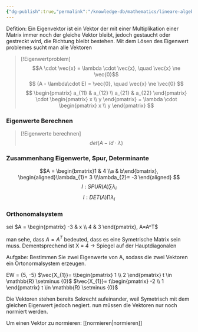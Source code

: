```yaml
---
{"dg-publish":true,"permalink":"/knowledge-db/mathematics/lineare-algebra/eigenvektoren/","noteIcon":""}
---
```


Defition: Ein Eigenvektor ist ein Vektor der mit einer Multiplikation einer Matrix immer noch der gleiche Vektor bleibt, jedoch gestaucht oder gestreckt wird, die Richtung bleibt bestehen. Mit dem Lösen des Eigenwert problemes sucht man alle Vektoren 

> [!Eigenwertproblem]
> $$A \cdot \vec{x} = \lambda \cdot \vec{x}, \quad \vec{x} \ne \vec{0}$$
> $$ (A - \lambda\cdot E) = \vec{0}, \quad \vec{x} \ne \vec{0} $$
> $$
> \begin{pmatrix} a_{11} & a_{12} \\ a_{21} & a_{22} \end{pmatrix} \cdot \begin{pmatrix} x \\ y \end{pmatrix} = \lambda \cdot \begin{pmatrix} x \\ y \end{pmatrix}
> $$

### Eigenwerte Berechnen

> [!Eigenwerte berechnen]
> $$
> det(A - Id\cdot \lambda)
> $$


### Zusammenhang Eigenwerte, Spur, Determinante
$$A = \begin{bmatrix}1 & 4 \\a & b\end{bmatrix}, \begin{aligned}\lambda_{1}= 3 \\\lambda_{2}= -3 \end{aligned} $$ $$ I: SPUR (A) \sum\limits\lambda_{i} $$
$$ I: DET (A) \prod\limits\lambda_{i} $$






### Orthonomalsystem 

sei $A = \begin{pmatrix} -3 & x \\ 4 & 3 \end{pmatrix}, A=A^T$

man sehe, dass $A=A^T$ bedeuted, dass es eine Symetrische Matrix sein muss. Dementsprechend ist X = 4 -> Spiegel auf der Hauptdiagonalen

Aufgabe: Bestimmen Sie zwei Eigenwerte von A, sodass die zwei Vektoren ein Ortonormalsystem erzeugen.

EW = {5, -5}
$\vec{X_{1}}= t\begin{pmatrix} 1  \\ 2 \end{pmatrix} t \in \mathbb{R} \setminus {0}$
$\vec{X_{1}}= t\begin{pmatrix} -2  \\ 1 \end{pmatrix} t \in \mathbb{R} \setminus {0}$

Die Vektoren stehen bereits Sekrecht aufeinander, weil Symetrisch mit dem gleichen Eigenwert jedoch negiert. nun müssen die Vektoren nur noch normiert werden.

Um einen Vektor zu normieren:  [[normieren\|normieren]]